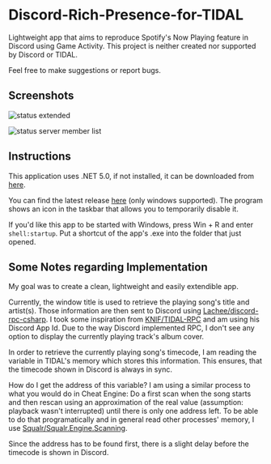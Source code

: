 # Discord-Rich-Presence-for-TIDAL

Lightweight app that aims to reproduce Spotify's Now Playing feature in Discord using Game Activity. This project is neither created nor supported by Discord or TIDAL.

Feel free to make suggestions or report bugs.


## Screenshots
![status extended](https://user-images.githubusercontent.com/14842772/109040807-9d570b00-76ce-11eb-9ee2-1f5711154dc2.png)

![status server member list](https://user-images.githubusercontent.com/14842772/106338156-63dbdd00-6293-11eb-9ac8-0be93a3cfcc1.png)


## Instructions

This application uses .NET 5.0, if not installed, it can be downloaded from [here](https://dotnet.microsoft.com/download).

You can find the latest release [here](https://github.com/Kaufi-Jonas/Discord-Rich-Presence-for-TIDAL/releases) (only windows supported). The program shows an icon in the taskbar that allows you to temporarily disable it.

If you'd like this app to be started with Windows, press Win + R and enter `shell:startup`. Put a shortcut of the app's .exe into the folder that just opened.


## Some Notes regarding Implementation

My goal was to create a clean, lightweight and easily extendible app.

Currently, the window title is used to retrieve the playing song's title and artist(s). Those information are then sent to Discord using [Lachee/discord-rpc-csharp](https://github.com/Lachee/discord-rpc-csharp). I took some inspiration from [KNIF/TIDAL-RPC](https://github.com/KNIF/TIDAL-RPC) and am using his Discord App Id. Due to the way Discord implemented RPC, I don't see any option to display the currently playing track's album cover.

In order to retrieve the currently playing song's timecode, I am reading the variable in TIDAL's memory which stores this information. This ensures, that the timecode shown in Discord is always in sync.

How do I get the address of this variable? I am using a similar process to what you would do in Cheat Engine: Do a first scan when the song starts and then rescan using an approximation of the real value (assumption: playback wasn't interrupted) until there is only one address left. To be able to do that programatically and in general read other processes' memory, I use [Squalr/Squalr.Engine.Scanning](https://github.com/Squalr/Squalr).

Since the address has to be found first, there is a slight delay before the timecode is shown in Discord.
